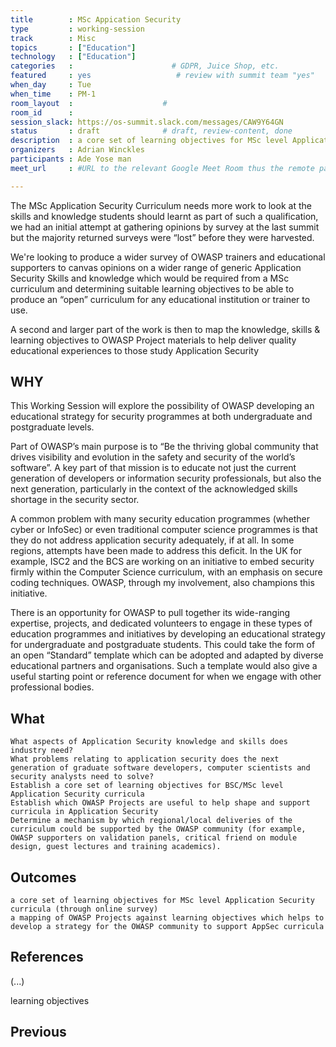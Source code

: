 ```yaml
---
title        : MSc Appication Security
type         : working-session
track        : Misc
topics       : ["Education"]
technology   : ["Education"]
categories   :                      # GDPR, Juice Shop, etc.
featured     : yes                   # review with summit team "yes"
when_day     : Tue
when_time    : PM-1
room_layout  :                    #
room_id      :
session_slack: https://os-summit.slack.com/messages/CAW9Y64GN
status       : draft              # draft, review-content, done
description  : a core set of learning objectives for MSc level Application Security curricula (through online survey)
organizers   : Adrian Winckles
participants : Ade Yose man
meet_url     : #URL to the relevant Google Meet Room thus the remote participants can join a session

---
```



The MSc Application Security Curriculum needs more work to look at the skills and knowledge students should learnt as part of such a qualification, we had an initial attempt at gathering opinions by survey at the last summit but the majority returned surveys were “lost” before they were harvested.

We're looking to produce a wider survey of OWASP trainers and educational supporters to canvas opinions on a wider range of generic Application Security Skills and knowledge which would be required from a MSc curriculum and determining suitable learning objectives to be able to produce an “open” curriculum for any educational institution or trainer to use.

A second and larger part of the work is then to map the knowledge, skills & learning objectives to OWASP Project materials to help deliver quality educational experiences to those study Application Security

## WHY

This Working Session will explore the possibility of OWASP developing an educational strategy for security programmes at both undergraduate and postgraduate levels.

Part of OWASP’s main purpose is to “Be the thriving global community that drives visibility and evolution in the safety and security of the world’s software”. A key part of that mission is to educate not just the current generation of developers or information security professionals, but also the next generation, particularly in the context of the acknowledged skills shortage in the security sector.

A common problem with many security education programmes (whether cyber or InfoSec) or even traditional computer science programmes is that they do not address application security adequately, if at all. In some regions, attempts have been made to address this deficit. In the UK for example, ISC2 and the BCS are working on an initiative to embed security firmly within the Computer Science curriculum, with an emphasis on secure coding techniques. OWASP, through my involvement, also champions this initiative.

There is an opportunity for OWASP to pull together its wide-ranging expertise, projects, and dedicated volunteers to engage in these types of education programmes and initiatives by developing an educational strategy for undergraduate and postgraduate students. This could take the form of an open “Standard” template which can be adopted and adapted by diverse educational partners and organisations. Such a template would also give a useful starting point or reference document for when we engage with other professional bodies.

## What

    What aspects of Application Security knowledge and skills does industry need?
    What problems relating to application security does the next generation of graduate software developers, computer scientists and security analysts need to solve?
    Establish a core set of learning objectives for BSC/MSc level Application Security curricula
    Establish which OWASP Projects are useful to help shape and support curricula in Application Security
    Determine a mechanism by which regional/local deliveries of the curriculum could be supported by the OWASP community (for example, OWASP supporters on validation panels, critical friend on module design, guest lectures and training academics).

## Outcomes


    a core set of learning objectives for MSc level Application Security curricula (through online survey)
    a mapping of OWASP Projects against learning objectives which helps to develop a strategy for the OWASP community to support AppSec curricula


## References

(...)

learning objectives
## Previous

